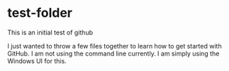 test-folder
===========

This is an initial test of github

I just wanted to throw a few files together to learn how to get started with GitHub.
I am not using the command line currently. I am simply using the Windows UI for this.

